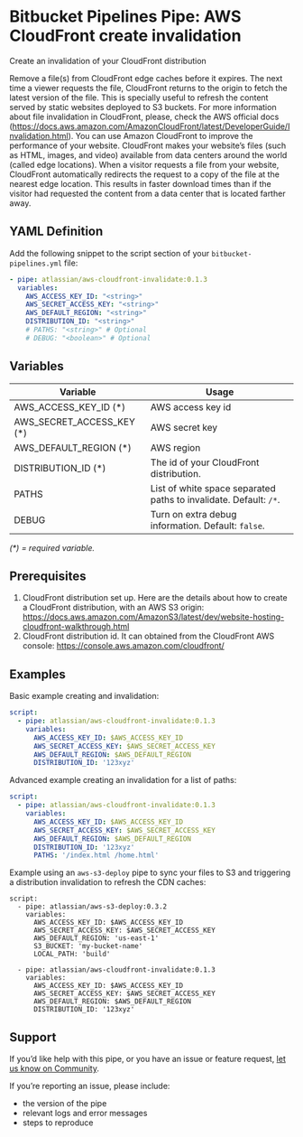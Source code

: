# Bitbucket Pipelines Pipe: AWS CloudFront create invalidation

Create an invalidation of your CloudFront distribution

Remove a file(s) from CloudFront edge caches before it expires. The next time a viewer requests the file, CloudFront returns to the origin to fetch the latest version of the file. This is specially useful to refresh the content served by static websites deployed to S3 buckets. For more information about file invalidation in CloudFront, please, check the AWS official docs (https://docs.aws.amazon.com/AmazonCloudFront/latest/DeveloperGuide/Invalidation.html).
You can use Amazon CloudFront to improve the performance of your website. CloudFront makes your website’s files (such as HTML, images, and video) available from data centers around the world (called edge locations). When a visitor requests a file from your website, CloudFront automatically redirects the request to a copy of the file at the nearest edge location. This results in faster download times than if the visitor had requested the content from a data center that is located farther away.

## YAML Definition

Add the following snippet to the script section of your `bitbucket-pipelines.yml` file:

```yaml
- pipe: atlassian/aws-cloudfront-invalidate:0.1.3
  variables:
    AWS_ACCESS_KEY_ID: "<string>"
    AWS_SECRET_ACCESS_KEY: "<string>"
    AWS_DEFAULT_REGION: "<string>"
    DISTRIBUTION_ID: "<string>"
    # PATHS: "<string>" # Optional
    # DEBUG: "<boolean>" # Optional
```
## Variables

| Variable              | Usage                                                       |
| --------------------- | ----------------------------------------------------------- |
| AWS_ACCESS_KEY_ID (*) | AWS access key id |
| AWS_SECRET_ACCESS_KEY (*) | AWS secret key |
| AWS_DEFAULT_REGION (*) | AWS region |
| DISTRIBUTION_ID (*)   | The id of your CloudFront distribution. |
| PATHS                   | List of white space separated paths to invalidate. Default: `/*`.|
| DEBUG                 | Turn on extra debug information. Default: `false`. |

_(*) = required variable._

## Prerequisites

1. CloudFront distribution set up. Here are the details about how to create a CloudFront distribution, with an AWS S3 origin: https://docs.aws.amazon.com/AmazonS3/latest/dev/website-hosting-cloudfront-walkthrough.html
2. CloudFront distribution id. It can obtained from the CloudFront AWS console: https://console.aws.amazon.com/cloudfront/

## Examples

Basic example creating and invalidation:

```yaml
script:
  - pipe: atlassian/aws-cloudfront-invalidate:0.1.3
    variables:
      AWS_ACCESS_KEY_ID: $AWS_ACCESS_KEY_ID
      AWS_SECRET_ACCESS_KEY: $AWS_SECRET_ACCESS_KEY
      AWS_DEFAULT_REGION: $AWS_DEFAULT_REGION
      DISTRIBUTION_ID: '123xyz'
```

Advanced example creating an invalidation for a list of paths:

```yaml
script:
  - pipe: atlassian/aws-cloudfront-invalidate:0.1.3
    variables:
      AWS_ACCESS_KEY_ID: $AWS_ACCESS_KEY_ID
      AWS_SECRET_ACCESS_KEY: $AWS_SECRET_ACCESS_KEY
      AWS_DEFAULT_REGION: $AWS_DEFAULT_REGION
      DISTRIBUTION_ID: '123xyz'
      PATHS: '/index.html /home.html'
```

Example using an `aws-s3-deploy` pipe to sync your files to S3 and triggering a distribution invalidation to refresh the CDN caches:
```
script:
  - pipe: atlassian/aws-s3-deploy:0.3.2
    variables:
      AWS_ACCESS_KEY_ID: $AWS_ACCESS_KEY_ID
      AWS_SECRET_ACCESS_KEY: $AWS_SECRET_ACCESS_KEY
      AWS_DEFAULT_REGION: 'us-east-1'
      S3_BUCKET: 'my-bucket-name'
      LOCAL_PATH: 'build'

  - pipe: atlassian/aws-cloudfront-invalidate:0.1.3
    variables:
      AWS_ACCESS_KEY_ID: $AWS_ACCESS_KEY_ID
      AWS_SECRET_ACCESS_KEY: $AWS_SECRET_ACCESS_KEY
      AWS_DEFAULT_REGION: $AWS_DEFAULT_REGION
      DISTRIBUTION_ID: '123xyz'
```
## Support
If you’d like help with this pipe, or you have an issue or feature request, [let us know on Community](https://community.atlassian.com/t5/forums/postpage/choose-node/true/interaction-style/qanda?add-tags=bitbucket-pipelines,pipes).

If you’re reporting an issue, please include:

- the version of the pipe
- relevant logs and error messages
- steps to reproduce
